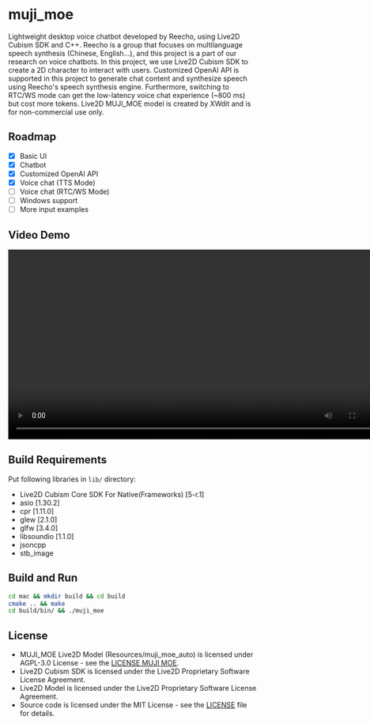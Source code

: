 # muji_moe
Lightweight desktop voice chatbot developed by Reecho, using Live2D Cubism SDK and C++. Reecho is a group that focuses on multilanguage speech synthesis (Chinese, English...), and this project is a part of our research on voice chatbots. 
In this project, we use Live2D Cubism SDK to create a 2D character to interact with users. Customized OpenAI API is supported in this project to generate chat content and synthesize speech using Reecho's speech synthesis engine. Furthermore, switching to RTC/WS mode can get the low-latency voice chat experience (~800 ms) but cost more tokens.
Live2D MUJI_MOE model is created by XWdit and is for non-commercial use only.

## Roadmap
- [x] Basic UI
- [x] Chatbot
- [x] Customized OpenAI API
- [x] Voice chat (TTS Mode)
- [ ] Voice chat (RTC/WS Mode)
- [ ] Windows support
- [ ] More input examples

## Video Demo
<video src="https://github.com/user-attachments/assets/36173054-afb0-404f-b28e-09dc2caac4b3" controls="controls" width="768"></video>

## Build Requirements
Put following libraries in `lib/` directory:
- Live2D Cubism Core SDK For Native(Frameworks) [5-r.1]
- asio [1.30.2]
- cpr [1.11.0]
- glew [2.1.0]
- glfw [3.4.0]
- libsoundio [1.1.0]
- jsoncpp
- stb_image

## Build and Run
```bash
cd mac && mkdir build && cd build
cmake .. && make
cd build/bin/ && ./muji_moe
```

## License
- MUJI_MOE Live2D Model (Resources/muji_moe_auto) is licensed under AGPL-3.0 License - see the [LICENSE MUJI MOE](LICENSE_MUJI_MOE).
- Live2D Cubism SDK is licensed under the Live2D Proprietary Software License Agreement.
- Live2D Model is licensed under the Live2D Proprietary Software License Agreement.
- Source code is licensed under the MIT License - see the [LICENSE](LICENSE) file for details.

